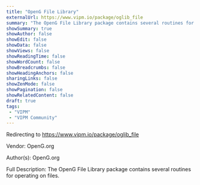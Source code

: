 ```yaml
---
title: "OpenG File Library"
externalUrl: https://www.vipm.io/package/oglib_file
summary: "The OpenG File Library package contains several routines for operating on files.."
showSummary: true
showAuthor: false
showEdit: false
showData: false
showViews: false
showReadingTime: false
showWordCount: false
showBreadcrumbs: false
showHeadingAnchors: false
sharingLinks: false
showZenMode: false
showPagination: false
showRelatedContent: false
draft: true
tags:
 - "VIPM"
 - "VIPM Community"
---
```


Redirecting to https://www.vipm.io/package/oglib_file

Vendor: OpenG.org

Author(s): OpenG.org
 
Full Description:
The OpenG File Library package contains several routines for operating on files.